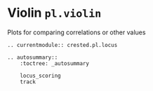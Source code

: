 # Violin  `pl.violin`

Plots for comparing correlations or other values 

```{eval-rst}
.. currentmodule:: crested.pl.locus
```

```{eval-rst}
.. autosummary::
    :toctree: _autosummary

    locus_scoring
    track
```
